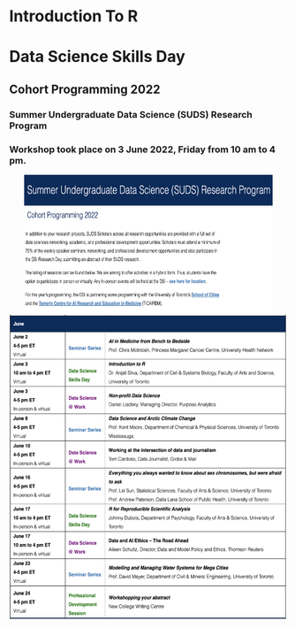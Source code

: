 # Introduction To R
# Data Science Skills Day
## Cohort Programming 2022
### Summer Undergraduate Data Science (SUDS) Research Program

### Workshop took place on 3 June 2022, Friday from 10 am to 4 pm.


<div style="text-align:center">

<img src="DescrpImage1.png" alt="README1" width="450" height="250"/>

<img src="DescrpImage2.png" alt="README1" width="650" height="550"/>

<div style="text-align:center">
